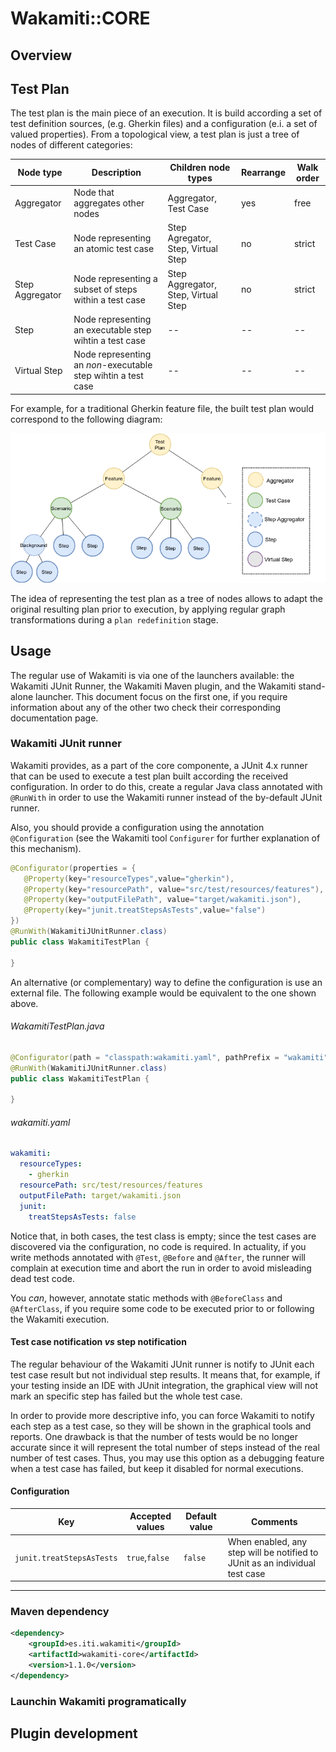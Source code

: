 # Wakamiti::CORE

## Overview

## Test Plan

The test plan is the main piece of an execution. It is build according a set of test definition sources,
(e.g. Gherkin files) and a configuration (e.i. a set of valued properties). From a topological view, 
a test plan is just a tree of nodes of different categories:

| Node type       | Description                                                   | Children node types                 | Rearrange | Walk order |
|-----------------|---------------------------------------------------------------|-------------------------------------|-----------|------------|
| Aggregator      | Node that aggregates other nodes                              | Aggregator, Test Case               | yes       | free       |
| Test Case       | Node representing an atomic test case                         | Step Agregator, Step, Virtual Step  | no        | strict     |
| Step Aggregator | Node representing a subset of steps within a test case        | Step Aggregator, Step, Virtual Step | no        | strict     |
| Step            | Node representing an executable step wihtin a test case       | --                                  | --        | --         |
| Virtual Step    | Node representing an _non_-executable step wihtin a test case | --                                  | --        | --         |

For example, for a traditional Gherkin feature file, the built test plan would correspond 
to the following diagram:

<p align="center"><img src="images/topology.png"/></p>

The idea of representing the test plan as a tree of nodes allows to adapt the original resulting plan 
prior to execution, by applying regular graph transformations during a `plan redefinition` stage.

## Usage

The regular use of Wakamiti is via one of the launchers available: the Wakamiti JUnit Runner,
the Wakamiti Maven plugin, and the Wakamiti stand-alone launcher. This document focus on the 
first one, if you require information about any of the other two check their corresponding
documentation page.

### Wakamiti JUnit runner

Wakamiti provides, as a part of the core componente, a JUnit 4.x runner that can be used to execute a 
test plan built according the received configuration. In order to do this, create a regular 
Java class annotated with `@RunWith` in order to use the Wakamiti runner instead of the by-default 
JUnit runner.

Also, you should provide a configuration using the annotation `@Configuration` (see the Wakamiti tool 
`Configurer` for further explanation of this mechanism).   
  
```java
@Configurator(properties = {
   @Property(key="resourceTypes",value="gherkin"),
   @Property(key="resourcePath", value="src/test/resources/features"),
   @Property(key="outputFilePath", value="target/wakamiti.json"),
   @Property(key="junit.treatStepsAsTests",value="false")
})
@RunWith(WakamitiJUnitRunner.class)
public class WakamitiTestPlan {
    
}
``` 
An alternative (or complementary) way to define the configuration is use an external file. The following
example would be equivalent to the one shown above.

###### WakamitiTestPlan.java
```java
@Configurator(path = "classpath:wakamiti.yaml", pathPrefix = "wakamiti")
@RunWith(WakamitiJUnitRunner.class)
public class WakamitiTestPlan {
    
}
```
###### wakamiti.yaml
```yaml
wakamiti:
  resourceTypes:
    - gherkin
  resourcePath: src/test/resources/features 
  outputFilePath: target/wakamiti.json
  junit:
    treatStepsAsTests: false
```

Notice that, in both cases, the test class is empty; since the test cases are discovered via the 
configuration, no code is required. In actuality, if you write methods annotated with `@Test`, `@Before` 
and `@After`, the runner will complain at execution time and abort the run in order to avoid misleading 
dead test code.

You _can_, however, annotate static methods with `@BeforeClass` and `@AfterClass`, if you require 
some code to be executed prior to or following the Wakamiti execution.


#### Test case notification _vs_ step notification

The regular behaviour of the Wakamiti JUnit runner is notify to JUnit each test case result but not 
individual step results. It means that, for example, if your testing inside an IDE with JUnit integration, 
the graphical view will not mark an specific step has failed but the whole test case.

In order to provide more descriptive info, you can force Wakamiti to notify each step as a test case, 
so they will be shown in the graphical tools and reports. One drawback is that the number of tests 
would be no longer accurate since it will represent the total number of steps instead of the real 
number of test cases. Thus, you may use this option as a debugging feature when a test case has failed, 
but keep it disabled for normal executions.  



#### Configuration
| Key | Accepted values | Default value | Comments
|---|---|---|---
|`junit.treatStepsAsTests`|`true`,`false`|`false`| When enabled, any step will be notified to JUnit as an individual test case 

---

### Maven dependency

```xml
<dependency>
    <groupId>es.iti.wakamiti</groupId>
    <artifactId>wakamiti-core</artifactId>
    <version>1.1.0</version>
</dependency>
```

  
### Launchin Wakamiti programatically

## Plugin development